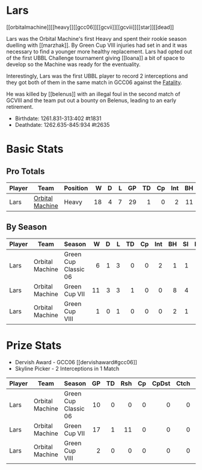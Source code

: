 # Lars

[[orbitalmachine]][[heavy]][[gcc06]][[gcvii]][[gcviii]][[star]][[dead]]

Lars was the Orbital Machine's first Heavy and spent their rookie season duelling with [[marzhak]]. By Green Cup VIII injuries had set in and it was necessary to find a younger more healthy replacement. Lars had opted out of the first UBBL Challenge tournament giving [[Ioana]] a bit of space to develop so the Machine was ready for the eventuality.

Interestingly, Lars was the first UBBL player to record 2 interceptions and they got both of them in the same match in GCC06 against the [Fatality](../teams/eldritchfatality).

He was killed by [[belenus]] with an illegal foul in the second match of GCVIII and the team put out a bounty on Belenus, leading to an early retirement.

* Birthdate: 1261.831-313:402 #t1831
* Deathdate: 1262.635-845:934 #t2635 

# Basic Stats

## Pro Totals

| Player           | Team        | Position      | W | D | L | GP | TD | Cp | Int | BH | SI | Ki | MVP | SPP |
|------------------|-------------|---------------|--:|--:|--:|---:|---:|---:|----:|---:|---:|---:|----:|----:|
| Lars  | [Orbital Machine](../teams/orbitalmachine) | Heavy |   18 |    4 |    7 |   29 |    1 |    0 |    2 |   11 |    6 |    1 |    6 |   73 |

## By Season

| Player | Team         | Season          | W | D | L | TD | Cp | Int | BH | SI | Ki | MVP | SPP |
|--------|--------------|-----------------|--:|--:|--:|---:|---:|----:|---:|---:|---:|----:|----:|
| Lars  | Orbital Machine | Green Cup Classic 06 |    6 |    1 |    3 |    0 |    0 |    2 |    1 |    1 |    1 |    1 |   15 |
| Lars  | Orbital Machine | Green Cup VII        |   11 |    3 |    3 |    1 |    0 |    0 |    8 |    4 |    0 |    4 |   47 |
| Lars  | Orbital Machine | Green Cup VIII       |    1 |    0 |    1 |    0 |    0 |    0 |    2 |    1 |    0 |    1 |   11 |

# Prize Stats

* Dervish Award - GCC06 [[dervishaward#gcc06]]
* Skyline Picker - 2 Interceptions in 1 Match

| Player | Team         | Season          | GP | TD | Rsh | Cp | CpDst | Ctch | Int | Cas | Blk | Sck | MVP | SPP |
|--------|--------------|-----------------|---:|---:|----:|---:|------:|-----:|----:|----:|----:|----:|----:|----:|
| Lars  | Orbital Machine | Green Cup Classic 06 | 10 |    0 |    0 |    0 |     0 |    0 |    2 |    3 |   **97** |    1 |    1 |   15 |
| Lars  | Orbital Machine | Green Cup VII        | 17 |    1 |   11 |    0 |     0 |    0 |    0 |   12 |  169 |    1 |    4 |   47 |
| Lars  | Orbital Machine | Green Cup VIII       |  2 |    0 |    0 |    0 |     0 |    0 |    0 |    3 |   18 |    1 |    1 |   11 |
